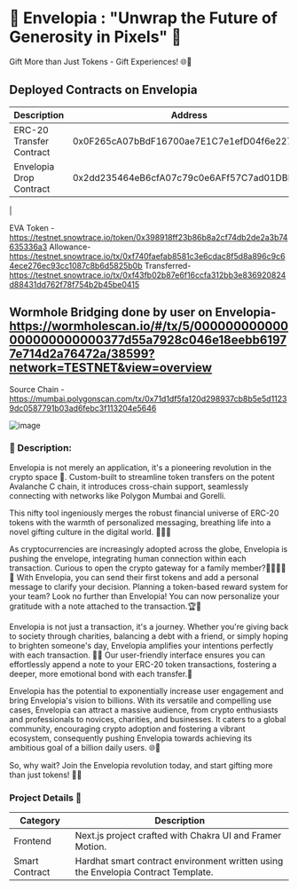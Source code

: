 # 💌 Envelopia : "Unwrap the Future of Generosity in Pixels" 🎁

Gift More than Just Tokens - Gift Experiences! 🌐💫

## Deployed Contracts on Envelopia

| Description                             | Address                                             | Link                                                |
| --------------------------------------- | --------------------------------------------------- | --------------------------------------------------- |
| ERC-20 Transfer Contract                | 0x0F265cA07bBdF16700ae7E1C7e1efD04f6e22718          | [Explorer](https://testnet.snowtrace.io/address/0x0F265cA07bBdF16700ae7E1C7e1efD04f6e22718)          |
| Envelopia Drop Contract                  | 0x2dd235464eB6cfA07c79c0e6AFf57C7ad01DBD98          | [Explorer](https://testnet.snowtrace.io/address/0x398918fF23b86b8A2CF74Db2dE2a3B74635336a3)          |
|

EVA Token - https://testnet.snowtrace.io/token/0x398918ff23b86b8a2cf74db2de2a3b74635336a3
Allowance- https://testnet.snowtrace.io/tx/0xf740faefab8581c3e6cdac8f5d8a896c9c64ece276ec93cc1087c8b6d5825b0b
Transferred- https://testnet.snowtrace.io/tx/0xf43fb02b87e6f16ccfa312bb3e836920824d88431dd762f78f754b2b45be0415

## Wormhole Bridging done by user on Envelopia- https://wormholescan.io/#/tx/5/000000000000000000000000377d55a7928c046e18eebb61977e714d2a76472a/38599?network=TESTNET&view=overview
Source Chain - https://mumbai.polygonscan.com/tx/0x71d1df5fa120d298937cb8b5e5d11239dc0587791b03ad6febc3f113204e5646

![image](https://github.com/asssagar/Envelopia/assets/2885834/5f95ef4f-a9e6-425f-a75a-5f834c62dbd9)

### 📝 Description:

Envelopia is not merely an application, it's a pioneering revolution in the crypto space 🚀. Custom-built to streamline token transfers on the potent Avalanche C chain, it introduces cross-chain support, seamlessly connecting with networks like Polygon Mumbai and Gorelli.

This nifty tool ingeniously merges the robust financial universe of ERC-20 tokens with the warmth of personalized messaging, breathing life into a novel gifting culture in the digital world. 💼🔗💬

As cryptocurrencies are increasingly adopted across the globe, Envelopia is pushing the envelope, integrating human connection within each transaction. Curious to open the crypto gateway for a family member?👨‍👩‍👧‍👦💸 With Envelopia, you can send their first tokens and add a personal message to clarify your decision. Planning a token-based reward system for your team? Look no further than Envelopia! You can now personalize your gratitude with a note attached to the transaction.🏆🎉

Envelopia is not just a transaction, it's a journey. Whether you're giving back to society through charities, balancing a debt with a friend, or simply hoping to brighten someone's day, Envelopia amplifies your intentions perfectly with each transaction. 🤝🌞 Our user-friendly interface ensures you can effortlessly append a note to your ERC-20 token transactions, fostering a deeper, more emotional bond with each transfer.💖

Envelopia has the potential to exponentially increase user engagement and bring Envelopia's vision to billions. With its versatile and compelling use cases, Envelopia can attract a massive audience, from crypto enthusiasts and professionals to novices, charities, and businesses. It caters to a global community, encouraging crypto adoption and fostering a vibrant ecosystem, consequently pushing Envelopia towards achieving its ambitious goal of a billion daily users. 🌐💪

So, why wait? Join the Envelopia revolution today, and start gifting more than just tokens! 💝🚀

### Project Details 👀

| Category       | Description                                                               |
| -------------- | ------------------------------------------------------------------------- |
| Frontend       | Next.js project crafted with Chakra UI and Framer Motion.                 |
| Smart Contract | Hardhat smart contract environment written using the Envelopia Contract Template. |
